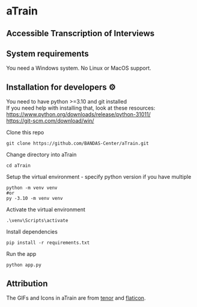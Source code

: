 # aTrain 
## Accessible Transcription of Interviews

## System requirements
You need a Windows system.
No Linux or MacOS support.

## Installation for developers ⚙️

You need to have python >=3.10 and git installed  
If you need help with installing that, look at these resources:  
https://www.python.org/downloads/release/python-31011/  
https://git-scm.com/download/win/  

Clone this repo
```
git clone https://github.com/BANDAS-Center/aTrain.git
```
Change directory into aTrain
```
cd aTrain
```
Setup the virtual environment - specify python version if you have multiple
```
python -m venv venv
#or
py -3.10 -m venv venv
```
Activate the virtual environment
```
.\venv\Scripts\activate
```
Install dependencies
```
pip install -r requirements.txt
```
Run the app
```
python app.py
```

## Attribution
The GIFs and Icons in aTrain are from [tenor](https://tenor.com/) and [flaticon](https://www.flaticon.com/). 